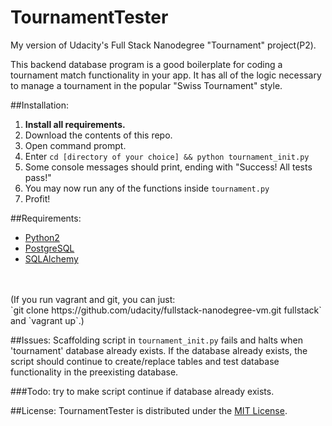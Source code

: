# TournamentTester
My version of Udacity's Full Stack Nanodegree "Tournament" project(P2).

This backend database program  is a good boilerplate for coding a
tournament match functionality in your app. It has all of the logic
necessary to manage a tournament in the popular "Swiss Tournament" style.

##Installation:
  1. **Install all requirements.**
  2. Download the contents of this repo.
  3. Open command prompt.
  4. Enter `cd [directory of your choice] && python tournament_init.py`
  5. Some console messages should print, ending with "Success! All tests pass!"
  6. You may now run any of the functions inside `tournament.py`
  7. Profit!

##Requirements:
  * <a href="https://www.python.org/downloads/">Python2</a>
  * <a href="http://www.postgresql.org/">PostgreSQL</a>
  * <a href="http://www.sqlalchemy.org/"> SQLAlchemy</a>
<br>
<br>(If you run vagrant and git, you can just:<br>
`git clone https://github.com/udacity/fullstack-nanodegree-vm.git fullstack`<br>
and `vagrant up`.)

##Issues:
  Scaffolding script in `tournament_init.py` fails and halts when 'tournament'
  database already exists. If the database already exists, the script should
  continue to create/replace tables and test database functionality in the
  preexisting database.

###Todo: try to make script continue if database already exists.

##License:
  TournamentTester is distributed under the <a href="http://opensource.org/licenses/MIT">MIT License</a>.
